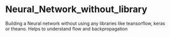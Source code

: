 # Neural_Network_without_library
Building a Neural network without using any libraries like teansorflow, keras or theano. Helps to understand flow and backpropagation

